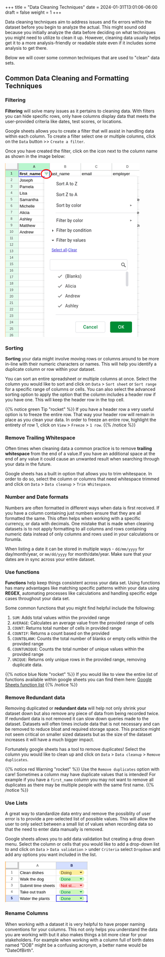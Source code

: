 +++
title = "Data Cleaning Techniques"
date = 2024-01-31T13:01:06-06:00
draft = false
weight = 1
+++

Data cleaning techniques aim to address issues and fix errors within the dataset before you begin to analyze the actual. This might sound odd because you initially analyze the data before deciding on what techniques you might need to utilize to clean it up. However, cleaning data usually helps get it to a more analysis-friendly or readable state even if it includes some analysis to get there. 

Below we will cover some common techniques that are used to "clean" data sets.

## Common Data Cleaning and Formatting Techniques

### Filtering
**Filtering** will solve many issues as it pertains to cleaning data. With filters you can hide specific rows, only have columns display data that meets the user-provided criteria like dates, test scores, or locations.

Google sheets allows you to create a filter that will assist in handling data within each column. To create a filter select one or multiple columns, click on the `Data` button >> `Create a filter`. 

Once you have created the filter, click on the icon next to the column name as shown in the image below:

![Image showing the icon next to a colum with a filter created to help organize data](pictures/filter-icon.png?classes=border)

### Sorting
**Sorting** your data might involve moving rows or columns around to be more in-line with their numeric characters or names. This will help you identify a duplicate column or row within your dataset.

You can sort an entire spreadsheet or multiple columns at once. Select the column you would like to sort and click on `Data` > `Sort sheet` or `Sort range` for a specific range of columns or cells. You can also select the advanced sorting option to apply the option that the column includes a header row if you have one. This will keep the header row in the top cell.

{{% notice green Tip "rocket" %}}
If you have a header row a very useful option is to freeze the entire row. That way your header row will remain in place as you clean your data. In order to freeze an entire row, highlight the entirety of row 1, click on `View` > `Freeze` > `1 row`.
{{% /notice %}}

### Remove Trailing Whitespace
Often times when cleaning data a common practice is to remove **trailing whitespace** from the end of a value.If you have an additional space at the end of any value it could cause an unwanted result when searching through your data in the future.

Google sheets has a built in option that allows you to trim whitespace. In order to do so, select the column or columns that need whitespace trimmed and click on `Data` > `Data cleanup` > `Trim Whitespace`.

### Number and Date formats
Numbers are often formatted in different ways when data is first received. If you have a column containing just numbers ensure that they are all formatted the same. This often helps when working with a specific currency, or data with decimals. One mistake that is made when cleaning datasets is to not apply formatting to all columns and rows containing numeric data instead of only columns and rows used in your calculations or forumla.

When listing a date it can be stored in multiple ways - `dd/mm/yyyy` for day/month/year, or `mm/dd/yyyy` for month/date/year. Make sure that your dates are in sync across your entire dataset.

### Use functions
**Functions** help keep things consistent across your data set. Using functions has many advantages like matching specific patterns within your data using **REGEX**, automating processes like calculations and handling specific edge cases throughout your data set.

Some common functions that you might find helpful include the following:
1. `SUM`: Adds total values within the provided range
1. `AVERAGE`: Calculates an average value from the provided range of cells
1. `COUNT`: Returns total number of cells in provided range
1. `COUNTIF`: Returns a count based on the provided
1. `COUNTBLANK`: Counts the total number of blanks or empty cells within the provided range
1. `COUNTUNIQUE`: Counts the total number of unique values within the provided range
1. `UNIQUE`: Returns only unique rows in the provided range, removing duplicate data.

{{% notice blue Note "rocket" %}}
If you would like to view the entire list of functions available within google sheets you can find them here: [Google Sheets function list](https://support.google.com/docs/table/25273?hl=en) 
{{% /notice %}}

### Remove Redundant data
Removing duplicated or **redundant data** will help not only shrink your dataset down but also remove any piece of data from being recorded twice. If redundant data is not removed it can slow down queries made to the dataset. Datasets will often times include data that is not necessary and can be removed to reduce bloat and required storage space. This practice might not seem critical on smaller sized datasets but as the size of the dataset increases it will have a much bigger impact.

Fortunately google sheets has a tool to remove duplicates! Select the column you would like to clean up and click on `Data` > `Data cleanup` > `Remove duplicates`.

{{% notice red Warning "rocket" %}}
Use the `Remove duplicates` option with care! Sometimes a column may have duplicate values that is intended! For example if you have a `first_name` column you may not want to remove all duplicates as there may be multiple people with the same first name.
{{% /notice %}}

### Use Lists
A great way to standardize data entry and remove the possiblity of user error is to provide a pre-selected list of possible values. This will allow the user to only select between a small list of values when recording data so that the need to enter data manually is removed.

Google sheets allows you to add data validation but creating a drop down menu. Select the column or cells that you would like to add a drop-down list to and click on `Data` > `Data validation` > under `Criteria` select `Dropdown` and add any options you want included in the list.

![Image of a dropdown list created within google sheets](pictures/dropdown-list.png?classes=border)

### Rename Columns
When working with a dataset it is very helpful to have proper naming conventions for your columns. This not only helps you understand the data you are working with but it also makes things a bit more clear for your stakeholders. For example when working with a column full of birth dates named "DOB" might be a confusing acronym, a better name would be "DateOfBirth".